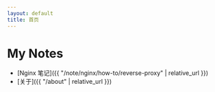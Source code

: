 ```yaml
---
layout: default
title: 首页
---
```


# My Notes

- [Nginx 笔记]({{ "/note/nginx/how-to/reverse-proxy" | relative_url }})
- [关于]({{ "/about" | relative_url }})
